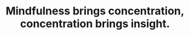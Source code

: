 ---
title: Mindfulness brings concentration, concentration brings insight.
tags: mindfulness buddhism
---